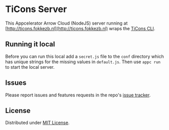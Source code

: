 # TiCons Server

This Appcelerator Arrow Cloud (NodeJS) server running at [http://ticons.fokkezb.nl](http://ticons.fokkezb.nl) wraps the [TiCons CLI](https://www.npmjs.com/package/ticons).

## Running it local

Before you can run this local add a `secret.js` file to the `conf` directory which has unique strings for the missing values in `default.js`. Then use `appc run` to start the local server.

## Issues

Please report issues and features requests in the repo's [issue tracker](https://github.com/fokkezb/ticons-cli/issues).

## License

Distributed under [MIT License](LICENSE).